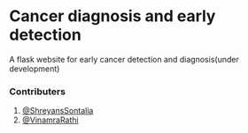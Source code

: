 # Cancer diagnosis and early detection

A flask website for early cancer detection and diagnosis(under development)

### Contributers
1. [@ShreyansSontalia]( https://github.com/ssshreyans26 )
2. [@VinamraRathi]( https://github.com/vinamraRathi)
